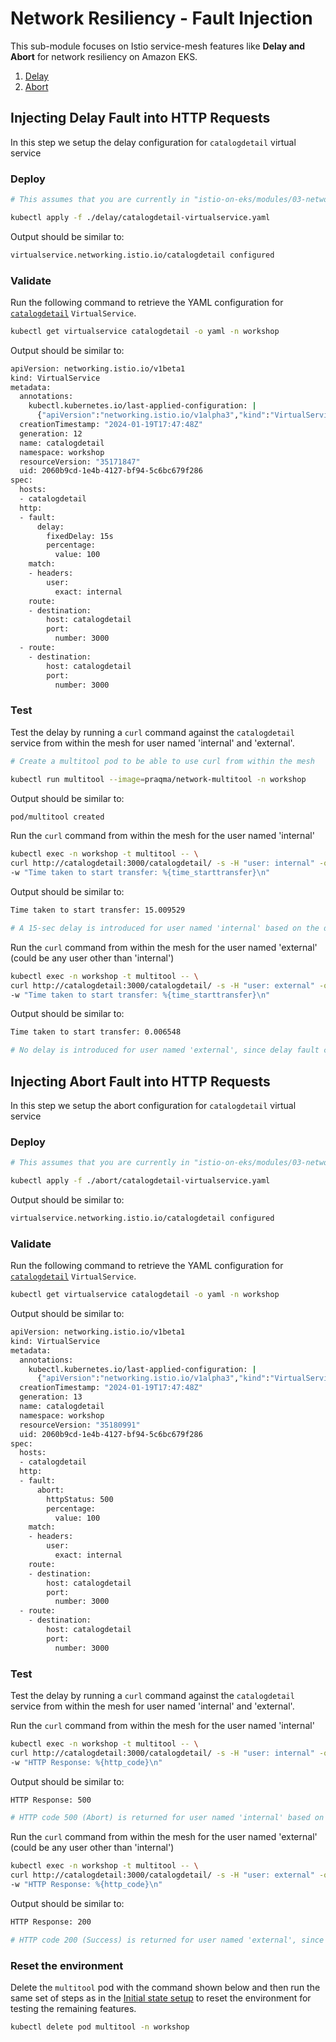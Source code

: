 # Network Resiliency - Fault Injection

This sub-module focuses on Istio service-mesh features like **Delay and Abort** for network resiliency on Amazon EKS. 

1. [Delay](#injecting-delay-fault-into-http-requests)
2. [Abort](#injecting-abort-fault-into-http-requests)

## Injecting Delay Fault into HTTP Requests

In this step we setup the delay configuration for `catalogdetail` virtual service

### Deploy

```sh
# This assumes that you are currently in "istio-on-eks/modules/03-network-resiliency/fault-injection" directory

kubectl apply -f ./delay/catalogdetail-virtualservice.yaml
```

Output should be similar to:
```sh
virtualservice.networking.istio.io/catalogdetail configured
```

### Validate

Run the following command to retrieve the YAML configuration for [`catalogdetail`](./delay/catalogdetail-virtualservice.yaml) `VirtualService`.

```sh
kubectl get virtualservice catalogdetail -o yaml -n workshop
```

Output should be similar to:
```sh
apiVersion: networking.istio.io/v1beta1
kind: VirtualService
metadata:
  annotations:
    kubectl.kubernetes.io/last-applied-configuration: |
      {"apiVersion":"networking.istio.io/v1alpha3","kind":"VirtualService","metadata":{"annotations":{},"name":"catalogdetail","namespace":"workshop"},"spec":{"hosts":["catalogdetail"],"http":[{"fault":{"delay":{"fixedDelay":"15s","percentage":{"value":100}}},"match":[{"headers":{"user":{"exact":"internal"}}}],"route":[{"destination":{"host":"catalogdetail","port":{"number":3000}}}]},{"route":[{"destination":{"host":"catalogdetail","port":{"number":3000}}}]}]}}
  creationTimestamp: "2024-01-19T17:47:48Z"
  generation: 12
  name: catalogdetail
  namespace: workshop
  resourceVersion: "35171847"
  uid: 2060b9cd-1e4b-4127-bf94-5c6bc679f286
spec:
  hosts:
  - catalogdetail
  http:
  - fault:
      delay:
        fixedDelay: 15s
        percentage:
          value: 100
    match:
    - headers:
        user:
          exact: internal
    route:
    - destination:
        host: catalogdetail
        port:
          number: 3000
  - route:
    - destination:
        host: catalogdetail
        port:
          number: 3000
```

### Test

Test the delay by running a `curl` command against the `catalogdetail` service from within the mesh for user named 'internal' and 'external'.

```sh  
# Create a multitool pod to be able to use curl from within the mesh

kubectl run multitool --image=praqma/network-multitool -n workshop
```

Output should be similar to:
```sh
pod/multitool created
```

Run the `curl` command from within the mesh for the user named 'internal'
```sh 
kubectl exec -n workshop -t multitool -- \
curl http://catalogdetail:3000/catalogdetail/ -s -H "user: internal" -o /dev/null \
-w "Time taken to start transfer: %{time_starttransfer}\n"
```

Output should be similar to:
```sh
Time taken to start transfer: 15.009529

# A 15-sec delay is introduced for user named 'internal' based on the delay fault configuration for 'catalogdetail' virtual service
```

Run the `curl` command from within the mesh for the user named 'external' (could be any user other than 'internal')
```sh 
kubectl exec -n workshop -t multitool -- \
curl http://catalogdetail:3000/catalogdetail/ -s -H "user: external" -o /dev/null \
-w "Time taken to start transfer: %{time_starttransfer}\n"
```

Output should be similar to:
```sh
Time taken to start transfer: 0.006548

# No delay is introduced for user named 'external', since delay fault configuration in 'catalogdetail' virtual service was only applied for user named 'internal'
```

## Injecting Abort Fault into HTTP Requests

In this step we setup the abort configuration for `catalogdetail` virtual service

### Deploy

```sh
# This assumes that you are currently in "istio-on-eks/modules/03-network-resiliency/fault-injection" directory

kubectl apply -f ./abort/catalogdetail-virtualservice.yaml
```

Output should be similar to:
```sh
virtualservice.networking.istio.io/catalogdetail configured
```

### Validate

Run the following command to retrieve the YAML configuration for [`catalogdetail`](./abort/catalogdetail-virtualservice.yaml) `VirtualService`.

```sh
kubectl get virtualservice catalogdetail -o yaml -n workshop
```

Output should be similar to:
```sh
apiVersion: networking.istio.io/v1beta1
kind: VirtualService
metadata:
  annotations:
    kubectl.kubernetes.io/last-applied-configuration: |
      {"apiVersion":"networking.istio.io/v1alpha3","kind":"VirtualService","metadata":{"annotations":{},"name":"catalogdetail","namespace":"workshop"},"spec":{"hosts":["catalogdetail"],"http":[{"fault":{"abort":{"httpStatus":500,"percentage":{"value":100}}},"match":[{"headers":{"user":{"exact":"internal"}}}],"route":[{"destination":{"host":"catalogdetail","port":{"number":3000}}}]},{"route":[{"destination":{"host":"catalogdetail","port":{"number":3000}}}]}]}}
  creationTimestamp: "2024-01-19T17:47:48Z"
  generation: 13
  name: catalogdetail
  namespace: workshop
  resourceVersion: "35180991"
  uid: 2060b9cd-1e4b-4127-bf94-5c6bc679f286
spec:
  hosts:
  - catalogdetail
  http:
  - fault:
      abort:
        httpStatus: 500
        percentage:
          value: 100
    match:
    - headers:
        user:
          exact: internal
    route:
    - destination:
        host: catalogdetail
        port:
          number: 3000
  - route:
    - destination:
        host: catalogdetail
        port:
          number: 3000
```

### Test

Test the delay by running a `curl` command against the `catalogdetail` service from within the mesh for user named 'internal' and 'external'.

Run the `curl` command from within the mesh for the user named 'internal'
```sh 
kubectl exec -n workshop -t multitool -- \
curl http://catalogdetail:3000/catalogdetail/ -s -H "user: internal" -o /dev/null \
-w "HTTP Response: %{http_code}\n"
```

Output should be similar to:
```sh
HTTP Response: 500

# HTTP code 500 (Abort) is returned for user named 'internal' based on the abort fault configuration for 'catalogdetail' virtual service
```

Run the `curl` command from within the mesh for the user named 'external' (could be any user other than 'internal') 
```sh 
kubectl exec -n workshop -t multitool -- \
curl http://catalogdetail:3000/catalogdetail/ -s -H "user: external" -o /dev/null \
-w "HTTP Response: %{http_code}\n"
```

Output should be similar to:
```sh
HTTP Response: 200

# HTTP code 200 (Success) is returned for user named 'external', since abort fault configuration in 'catalogdetail' virtual service was only applied for user named 'internal'
```

### Reset the environment

Delete the `multitool` pod with the command shown below and then run the same set of steps as in the [Initial state setup](../README.md#initial-state-setup) to reset the environment for testing the remaining features.

```sh
kubectl delete pod multitool -n workshop
```